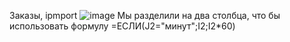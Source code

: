 Заказы, ipmport
![image](https://user-images.githubusercontent.com/90379312/195326693-f80b7d18-e08b-40bb-865d-e6a5b3bff313.png)
Мы разделили на два столбца, что бы использовать формулу =ЕСЛИ(J2="минут";I2;I2*60)
